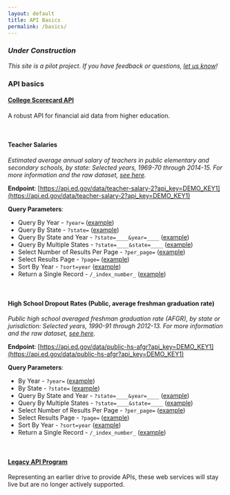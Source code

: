 ```yaml
---
layout: default
title: API Basics
permalink: /basics/
---
```


### _Under Construction_

_This site is a pilot project.  If you have feedback or questions, [let us know](https://github.com/18F/ED-Developer-Hub/issues)!_
  
  
### API basics

  
  
#### [College Scorecard API](https://collegescorecard.ed.gov/data/documentation/)  

A robust API for financial aid data from higher education.

<br>
  
#### Teacher Salaries 

_Estimated average annual salary of teachers in public elementary and secondary schools, by state: Selected years, 1969-70 through 2014-15. For more information and the raw dataset, [see here](https://nces.ed.gov/programs/digest/d15/tables/dt15_211.60.asp?current=yes)._

**Endpoint**: [https://api.ed.gov/data/teacher-salary-2?api_key=DEMO_KEY1](https://api.ed.gov/data/teacher-salary-2?api_key=DEMO_KEY1)

**Query Parameters**:    
* Query By Year - `?year=`  ([example](https://api.ed.gov/data/teacher-salary-2?api_key=DEMO_KEY1&year=1999-2000))   
* Query By State - `?state=`  ([example](https://api.ed.gov/data/teacher-salary-2?api_key=DEMO_KEY1&state=alaska))    
* Query By State and Year - `?state=____&year=____`  ([example](https://api.ed.gov/data/teacher-salary-2?api_key=DEMO_KEY1&state=alaska&year=1999-2000))  
* Query By Multiple States - `?state=____&state=____`  ([example](https://api.ed.gov/data/teacher-salary-2?api_key=DEMO_KEY1&state=alaska&state=arizona))   
* Select Number of Results Per Page - `?per_page=`  ([example](https://api.ed.gov/data/teacher-salary-2?api_key=DEMO_KEY1&per_page=30))    
* Select Results Page - `?page=`  ([example](https://api.ed.gov/data/teacher-salary-2?api_key=DEMO_KEY1&page=2))  
* Sort By Year - `?sort=year`  ([example](https://api.ed.gov/data/teacher-salary-2?api_key=DEMO_KEY1&sort=year))   
* Return a Single Record - `/_index_number_` ([example](https://api.ed.gov/data/teacher-salary-2/15?api_key=DEMO_KEY1))  

<br>


#### High School Dropout Rates (Public, average freshman graduation rate)

_Public high school averaged freshman graduation rate (AFGR), by state or jurisdiction: Selected years, 1990-91 through 2012-13. For more information and the raw dataset, [see here](https://nces.ed.gov/programs/digest/d15/tables/dt15_219.35.asp?current=yes)._ 

**Endpoint**: [https://api.ed.gov/data/public-hs-afgr?api_key=DEMO_KEY1](https://api.ed.gov/data/public-hs-afgr?api_key=DEMO_KEY1)  

**Query Parameters**:    
* By Year - `?year=`  ([example](https://api.ed.gov/data/public-hs-afgr?api_key=DEMO_KEY1&year=1999-2000))   
* By State - `?state=`  ([example](https://api.ed.gov/data/public-hs-afgr?api_key=DEMO_KEY1&state=alaska))    
* Query By State and Year - `?state=____&year=____`  ([example](https://api.ed.gov/data/public-hs-afgr?api_key=DEMO_KEY1&state=alaska&year=1999-2000))  
* Query By Multiple States - `?state=____&state=____`  ([example](https://api.ed.gov/data/public-hs-afgr?api_key=DEMO_KEY1&state=alaska&state=arizona))   
* Select Number of Results Per Page - `?per_page=`  ([example](https://api.ed.gov/data/public-hs-afgr?api_key=DEMO_KEY1&per_page=30))    
* Select Results Page - `?page=`  ([example](https://api.ed.gov/data/public-hs-afgr?api_key=DEMO_KEY1&page=2))  
* Sort By Year - `?sort=year`  ([example](https://api.ed.gov/data/public-hs-afgr?api_key=DEMO_KEY1&sort=year))   
* Return a Single Record - `/_index_number_` ([example](https://api.ed.gov/data/public-hs-afgr/15?api_key=DEMO_KEY1))  

<br>

  
#### [Legacy API Program](https://pages.18f.gov/ED-Developer-Hub/legacy/)

Representing an earlier drive to provide APIs, these web services will stay live but are no longer actively supported.  



